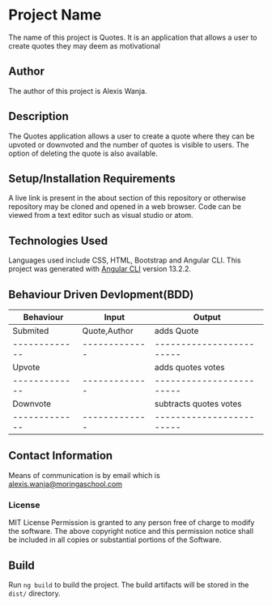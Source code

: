 # Project Name
The name of this project is Quotes. It is an application that allows a user to create quotes they may deem as motivational

## Author
The author of this project is Alexis Wanja.

## Description
The Quotes application allows a user to create a quote where they can be upvoted or downvoted and the number of quotes is visible to users. The option of deleting the quote is also available.

## Setup/Installation Requirements
A live link is present in the about section of this repository or otherwise repository may be cloned and opened in a web browser.
Code can be viewed from a text editor such as visual studio or atom.

## Technologies Used
Languages used include CSS, HTML, Bootstrap and Angular CLI. This project was generated with [Angular CLI](https://github.com/angular/angular-cli) version 13.2.2.

## Behaviour Driven Devlopment(BDD)
| Behaviour                |  Input                | Output                 |
| -------------            | -------------         |------------------------|
| Submited                  | Quote,Author         | adds Quote             |
| -------------            | -------------         |------------------------|
| Upvote                   |                       | adds quotes votes      |   
| -------------            | -------------         |------------------------| 
| Downvote                 |                       | subtracts quotes votes |
| -------------            | -------------         |------------------------|



## Contact Information
Means of communication is by email which is alexis.wanja@moringaschool.com

### License
MIT License
Permission is granted to any person free of charge to modify the software.
The above copyright notice and this permission notice shall be included in all copies or substantial portions of the Software.

## Build
Run `ng build` to build the project. The build artifacts will be stored in the `dist/` directory.

